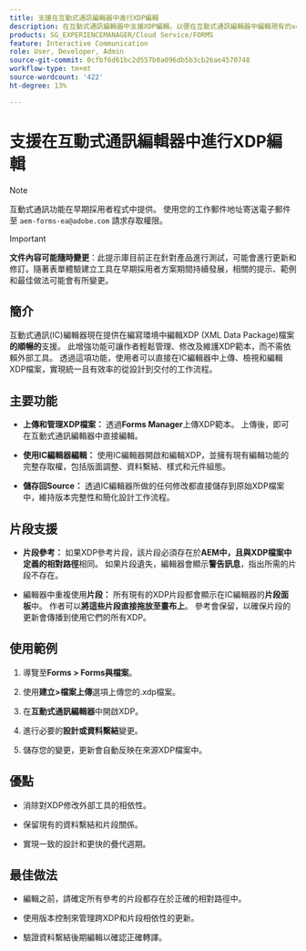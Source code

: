 ```yaml
---
title: 支援在互動式通訊編輯器中進行XDP編輯
description: 在互動式通訊編輯器中支援XDP編輯，以便在互動式通訊編輯器中編輯現有的xdp。
products: SG_EXPERIENCEMANAGER/Cloud Service/FORMS
feature: Interactive Communication
role: User, Developer, Admin
source-git-commit: 0cfbf6d61bc2d557b0a096db5b3cb26ae4570748
workflow-type: tm+mt
source-wordcount: '422'
ht-degree: 13%

---
```



# 支援在互動式通訊編輯器中進行XDP編輯

>[!NOTE]
>
> 互動式通訊功能在早期採用者程式中提供。 使用您的工作郵件地址寄送電子郵件至 `aem-forms-ea@adobe.com` 請求存取權限。

>[!IMPORTANT]
>
> **文件內容可能隨時變更**：此提示庫目前正在針對產品進行測試，可能會進行更新和修訂。隨著表單體驗建立工具在早期採用者方案期間持續發展，相關的提示、範例和最佳做法可能會有所變更。

## 簡介

互動式通訊(IC)編輯器現在提供在編寫環境中編輯XDP (XML Data Package)檔案&#x200B;**的順暢的**&#x200B;支援。 此增強功能可讓作者輕鬆管理、修改及維護XDP範本，而不需依賴外部工具。 透過這項功能，使用者可以直接在IC編輯器中上傳、檢視和編輯XDP檔案，實現統一且有效率的從設計到交付的工作流程。

## 主要功能

- **上傳和管理XDP檔案：**
透過&#x200B;**Forms Manager**&#x200B;上傳XDP範本。 上傳後，即可在互動式通訊編輯器中直接編輯。

- **使用IC編輯器編輯：**
使用IC編輯器開啟和編輯XDP，並擁有現有編輯功能的完整存取權，包括版面調整、資料繫結、樣式和元件組態。

- **儲存回Source：**
透過IC編輯器所做的任何修改都直接儲存到原始XDP檔案中，維持版本完整性和簡化設計工作流程。

## 片段支援

- **片段參考：**
如果XDP參考片段，該片段必須存在於&#x200B;**AEM中，且與XDP檔案中定義的相對路徑**&#x200B;相同。
如果片段遺失，編輯器會顯示&#x200B;**警告訊息**，指出所需的片段不存在。

- 編輯器中重複使用&#x200B;**片段：**
所有現有的XDP片段都會顯示在IC編輯器的&#x200B;**片段面板**&#x200B;中。
作者可以&#x200B;**將這些片段直接拖放至畫布上**。 參考會保留，以確保片段的更新會傳播到使用它們的所有XDP。

## 使用範例

1. 導覽至&#x200B;**Forms > Forms與檔案**。

1. 使用&#x200B;**建立>檔案上傳**&#x200B;選項上傳您的.xdp檔案。

1. 在&#x200B;**互動式通訊編輯器**&#x200B;中開啟XDP。

1. 進行必要的&#x200B;**設計或資料繫結**&#x200B;變更。

1. 儲存您的變更，更新會自動反映在來源XDP檔案中。

## 優點

- 消除對XDP修改外部工具的相依性。

- 保留現有的資料繫結和片段關係。

- 實現一致的設計和更快的疊代週期。

## 最佳做法

- 編輯之前，請確定所有參考的片段都存在於正確的相對路徑中。

- 使用版本控制來管理跨XDP和片段相依性的更新。

- 驗證資料繫結後期編輯以確認正確轉譯。

